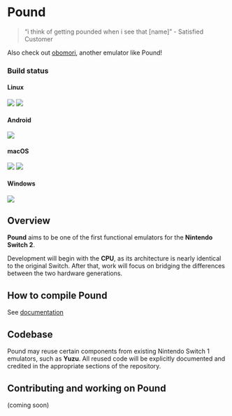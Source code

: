# Pound
> “i think of getting pounded when i see that [name]” - Satisfied Customer

Also check out [obomori](https://github.com/Nikilites/oboromi), another emulator like Pound!

### Build status
#### Linux
<a><img src="https://img.shields.io/badge/current Linux x64 build-soon-cc00cc.svg"></a>
<a><img src="https://img.shields.io/badge/current Linux A64 build-none-aaaaaa.svg"></a>
#### Android
<a><img src="https://img.shields.io/badge/current Android A64 build-soon-cc00cc.svg"></a>
#### macOS
<a><img src="https://img.shields.io/badge/current Darwin x64 build-soon-cc00cc.svg"></a>
<a><img src="https://img.shields.io/badge/current Darwin A64 build-soon-cc00cc.svg"></a>

#### Windows
<a><img src="https://img.shields.io/badge/current Windows x64 build-soon-cc00cc.svg"></a>
## Overview

**Pound** aims to be one of the first functional emulators for the **Nintendo Switch 2**.

Development will begin with the **CPU**, as its architecture is nearly identical to the original Switch. After that, work will focus on bridging the differences between the two hardware generations.

## How to compile Pound

See [documentation](/docs/compguide.md)

## Codebase

Pound may reuse certain components from existing Nintendo Switch 1 emulators, such as **Yuzu**.
All reused code will be explicitly documented and credited in the appropriate sections of the repository.

## Contributing and working on Pound

(coming soon)
